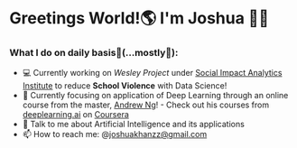 # Greetings World!:earth_americas: I'm Joshua :wave::grin:

### **What I do on daily basis:thinking:(...mostly:rofl:):**

- :computer: Currently working on  _Wesley Project_ under [Social Impact Analytics Institute](https://www.siainstitute.org/) to reduce **School Violence** with Data Science!
- 🌱 Currently focusing on application of Deep Learning through an online course from the master, [Andrew Ng](https://www.andrewng.org/)! 
      - Check out his courses from [deeplearning.ai](https://www.deeplearning.ai/) on [Coursera](https://www.coursera.org/instructor/andrewng)
- 💬 Talk to me about Artificial Intelligence and its applications 
- 📫 How to reach me: @joshuakhanzz@gmail.com

